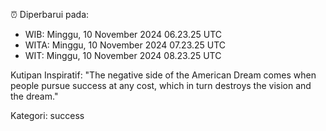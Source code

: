 ⏰ Diperbarui pada:
- WIB: Minggu, 10 November 2024 06.23.25 UTC
- WITA: Minggu, 10 November 2024 07.23.25 UTC
- WIT: Minggu, 10 November 2024 08.23.25 UTC

Kutipan Inspiratif:
"The negative side of the American Dream comes when people pursue success at any cost, which in turn destroys the vision and the dream."


Kategori: success

